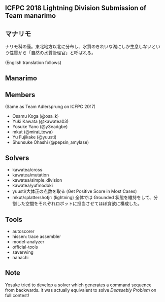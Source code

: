 ## ICFPC 2018 Lightning Division Submission of Team manarimo

## マナリモ
ナリモ科の藻。東北地方以北に分布し、水質のきれいな湖にしか生息しないという性質から「自然の水質管理官」と呼ばれる。

(English translation follows)
## Manarimo 


## Members
(Same as Team Adlersprung on ICFPC 2017)
* Osamu Koga (@osa_k)
* Yuki Kawata (@kawatea03)
* Yosuke Yano (@y3eadgbe)
* mkut (@mirai_towa)
* Yu Fujikake (@yuusti)
* Shunsuke Ohashi (@pepsin_amylase)


## Solvers
* kawatea/cross
* kawatea/mutation
* kawatea/simple_division
* kawatea/yufmodoki
* yuusti/大体正の点数を取る (Get Positive Score in Most Cases)
* mkut/splattershotjr: (lightning) 全体では Grounded 状態を維持をして、分割した空間をそれぞれロボットに担当させてほぼ貪欲に構成した。

## Tools
* autoscorer
* hissen: trace assembler
* model-analyzer
* official-tools
* saverwing 
* nanachi


## Note
Yosuke tried to develop a solver which generates a command sequence from backwards. It was actually equivalent to solve *Deassebly Problem* on full contest!
